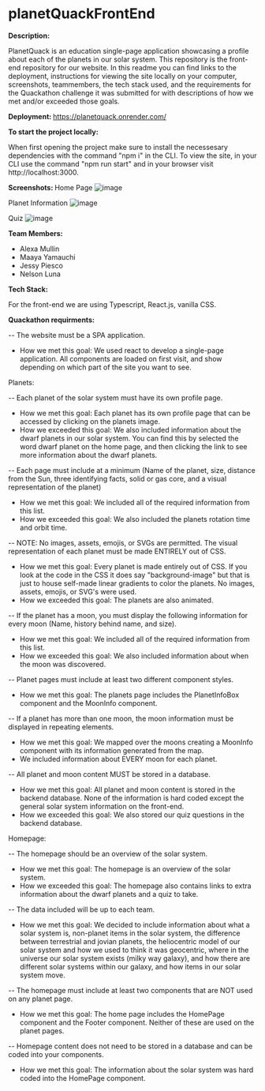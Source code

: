 # planetQuackFrontEnd

<b>Description: </b>

PlanetQuack is an education single-page application showcasing a profile about each of the planets in our solar system. This repository is the front-end repository for our website. In this readme you can find links to the deployment, instructions for viewing the site locally on your computer, screenshots, teammembers, the tech stack used, and the requirements for the Quackathon challenge it was submitted for with descriptions of how we met and/or exceeded those goals. 

<b>Deployment: </b> https://planetquack.onrender.com/

<b>To start the project locally: </b>

When first opening the project make sure to install the necessesary dependencies with the command "npm i" in the CLI. 
To view the site, in your CLI use the command "npm run start" and in your browser visit http://localhost:3000. 

<b>Screenshots: </b>
Home Page
![image](https://user-images.githubusercontent.com/113493052/229325389-32a56530-c65c-4cb7-8837-61535473b8bc.png)

Planet Information
![image](https://user-images.githubusercontent.com/113493052/229325402-3f29492b-9a44-4628-9071-82bb5ec18284.png)

Quiz
![image](https://user-images.githubusercontent.com/113493052/229325421-e28c08d9-fc2a-4a2b-ad5f-d4df2cab8428.png)


<b>Team Members: </b>
- Alexa Mullin
- Maaya Yamauchi
- Jessy Piesco
- Nelson Luna


<b>Tech Stack: </b>

For the front-end we are using Typescript, React.js, vanilla CSS. 

<b>Quackathon requirments: </b>

-- The website must be a SPA application.
- How we met this goal: We used react to develop a single-page application. All components are loaded on first visit, and show depending on which part of the site you want to see. 

Planets:

-- Each planet of the solar system must have its own profile page.
- How we met this goal: Each planet has its own profile page that can be accessed by clicking on the planets image. 
- How we exceeded this goal: We also included information about the dwarf planets in our solar system. You can find this by selected the word dwarf planet on the home page, and then clicking the link to see more information about the dwarf planets. 

-- Each page must include at a minimum (Name of the planet, size, distance from the Sun, three identifying facts, solid or gas core, and a visual representation of the planet)
- How we met this goal: We included all of the required information from this list. 
- How we exceeded this goal: We also included the planets rotation time and orbit time. 

-- NOTE: No images, assets, emojis, or SVGs are permitted. The visual representation of each planet must be made ENTIRELY out of CSS.
- How we met this goal: Every planet is made entirely out of CSS. If you look at the code in the CSS it does say "background-image" but that is just to house self-made linear gradients to color the planets. No images, assets, emojis, or SVG's were used. 
- How we exceeded this goal: The planets are also animated. 

-- If the planet has a moon, you must display the following information for every moon (Name, history behind name, and size). 
- How we met this goal: We included all of the required information from this list. 
- How we exceeded this goal: We also included information about when the moon was discovered. 

-- Planet pages must include at least two different component styles.
- How we met this goal: The planets page includes the PlanetInfoBox component and the MoonInfo component. 

-- If a planet has more than one moon, the moon information must be displayed in repeating elements.
- How we met this goal: We mapped over the moons creating a MoonInfo component with its information generated from the map. 
- We included information about EVERY moon for each planet. 

-- All planet and moon content MUST be stored in a database.
- How we met this goal: All planet and moon content is stored in the backend database. None of the information is hard coded except the general solar system information on the front-end. 
- How we exceeded this goal: We also stored our quiz questions in the backend database. 

Homepage:

-- The homepage should be an overview of the solar system.
- How we met this goal: The homepage is an overview of the solar system. 
- How we exceeded this goal: The homepage also contains links to extra information about the dwarf planets and a quiz to take. 
    
-- The data included will be up to each team.
- How we met this goal: We decided to include information about what a solar system is, non-planet items in the solar system, the difference between terrestrial and jovian planets, the heliocentric model of our solar system and how we used to think it was geocentric, where in the universe our solar system exists (milky way galaxy), and how there are different solar systems within our galaxy, and how items in our solar system move.
    
-- The homepage must include at least two components that are NOT used on any planet page.
- How we met this goal: The home page includes the HomePage component and the Footer component. Neither of these are used on the planet pages. 
    
-- Homepage content does not need to be stored in a database and can be coded into your components.
- How we met this goal: The information about the solar system was hard coded into the HomePage component. 

